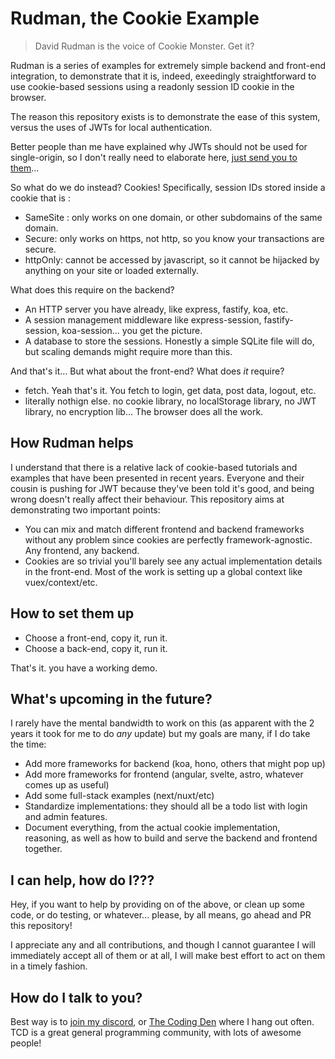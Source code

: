 # Rudman, the Cookie Example

> David Rudman is the voice of Cookie Monster. Get it?

Rudman is a series of examples for extremely simple backend and front-end integration, to demonstrate that it is,
indeed, exeedingly straightforward to use cookie-based sessions using a readonly session ID cookie in the browser.

The reason this repository exists is to demonstrate the ease of this system, versus the uses of JWTs for local authentication.

Better people than me have explained why JWTs should not be used for single-origin, so I don't really need to elaborate here,
[just send you to them](https://gist.github.com/samsch/0d1f3d3b4745d778f78b230cf6061452)...

So what do we do instead? Cookies! Specifically, session IDs stored inside a cookie that is :

* SameSite : only works on one domain, or other subdomains of the same domain.
* Secure: only works on https, not http, so you know your transactions are secure.
* httpOnly: cannot be accessed by javascript, so it cannot be hijacked by anything on your site or loaded externally.

What does this require on the backend?

* An HTTP server you have already, like express, fastify, koa, etc.
* A session management middleware like express-session, fastify-session, koa-session... you get the picture.
* A database to store the sessions. Honestly a simple SQLite file will do, but scaling demands might require more than this.

And that's it... But what about the front-end? What does *it* require?

* fetch. Yeah that's it. You fetch to login, get data, post data, logout, etc.
* literally nothign else. no cookie library, no localStorage library, no JWT library, no encryption lib... The browser does all the work.

## How Rudman helps

I understand that there is a relative lack of cookie-based tutorials and examples that have been presented in recent years. Everyone
and their cousin is pushing for JWT because they've been told it's good, and being wrong doesn't really affect their behaviour. This
repository aims at demonstrating two important points:

* You can mix and match different frontend and backend frameworks without any problem since cookies are perfectly framework-agnostic. Any frontend, any backend.
* Cookies are so trivial you'll barely see any actual implementation details in the front-end. Most of the work is setting up a global context like vuex/context/etc.

## How to set them up

* Choose a front-end, copy it, run it.
* Choose a back-end, copy it, run it.

That's it. you have a working demo.

## What's upcoming in the future?

I rarely have the mental bandwidth to work on this (as apparent with the 2 years it took for me to do *any* update) but my goals are many, if I do take the time:

* Add more frameworks for backend (koa, hono, others that might pop up)
* Add more frameworks for frontend (angular, svelte, astro, whatever comes up as useful)
* Add some full-stack examples (next/nuxt/etc)
* Standardize implementations: they should all be a todo list with login and admin features.
* Document everything, from the actual cookie implementation, reasoning, as well as how to build and serve the backend and frontend together.

## I can help, how do I???

Hey, if you want to help by providing on of the above, or clean up some code, or do testing, or whatever... please, by all means, go ahead and PR this repository!

I appreciate any and all contributions, and though I  cannot guarantee I will immediately accept all of them or at all, I will make best effort to act on them in a timely fashion.

## How do I talk to you?

Best way is to [join my discord](https://discord.evie.codes/), or [The Coding Den](https://discord.gg/code) where I hang out often. TCD is a great general programming community, with lots of awesome people!
